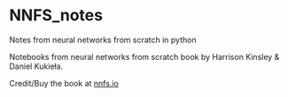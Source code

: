 # NNFS_notes
Notes from neural networks from scratch in python 

Notebooks from neural networks from scratch book by Harrison Kinsley & Daniel Kukieła. 

Credit/Buy the book at [nnfs.io](https://nnfs.io/) 
